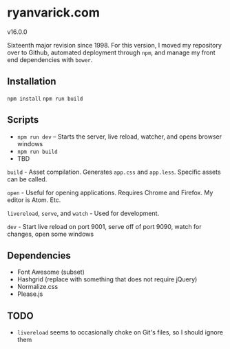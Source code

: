 # ryanvarick.com

v16.0.0

Sixteenth major revision since 1998. For this version, I moved my repository over to Github, automated deployment through `npm`, and manage my front end dependencies with `bower`.

## Installation

`npm install`
`npm run build`

## Scripts

* `npm run dev` &ndash; Starts the server, live reload, watcher, and opens browser windows
* `npm run build`
* TBD

`build` - Asset compilation. Generates `app.css` and `app.less`. Specific assets can be called.

`open` - Useful for opening applications. Requires Chrome and Firefox. My editor is Atom. Etc.

`livereload`, `serve`, and `watch` - Used for development.

`dev` - Start live reload on port 9001, serve off of port 9090, watch for changes, open some windows

## Dependencies

* Font Awesome (subset)
* Hashgrid (replace with something that does not require jQuery)
* Normalize.css
* Please.js

## TODO

* `livereload` seems to occasionally choke on Git's files, so I should ignore them
